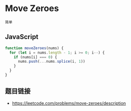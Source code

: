 # Move Zeroes
`简单`

## JavaScript
```javascript
function moveZeroes(nums) {
  for (let i = nums.length - 1; i >= 0; i--) {
    if (nums[i] === 0) {
      nums.push(...nums.splice(i, 1))
    }
  }
}
```

## 题目链接
* https://leetcode.com/problems/move-zeroes/description

